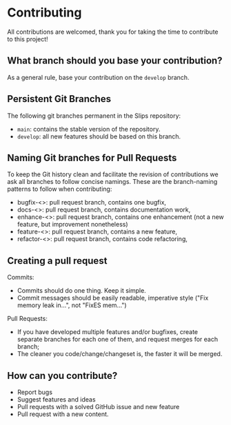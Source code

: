 # Contributing

All contributions are welcomed, thank you for taking the time to contribute to this project! 

## What branch should you base your contribution?

As a general rule, base your contribution on the `develop` branch.

## Persistent Git Branches

The following git branches permanent in the Slips repository:

- `main`: contains the stable version of the repository.
- `develop`: all new features should be based on this branch.
   
## Naming Git branches for Pull Requests

To keep the Git history clean and facilitate the revision of contributions we 
ask all branches to follow concise namings. These are the branch-naming patterns
to follow when contributing:

- bugfix-<>:        pull request branch, contains one bugfix,
- docs-<>:          pull request branch, contains documentation work,
- enhance-<>:       pull request branch, contains one enhancement (not a new feature, but improvement nonetheless)
- feature-<>:       pull request branch, contains a new feature,
- refactor-<>:      pull request branch, contains code refactoring,

## Creating a pull request

Commits:
- Commits should do one thing. Keep it simple.
- Commit messages should be easily readable, imperative style ("Fix memory leak in...", not "FixES mem...")

Pull Requests:
- If you have developed multiple features and/or bugfixes, create separate
    branches for each one of them, and request merges for each branch;
- The cleaner you code/change/changeset is, the faster it will be merged.

## How can you contribute?

* Report bugs
* Suggest features and ideas
* Pull requests with a solved GitHub issue and new feature
* Pull request with a new content.

